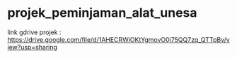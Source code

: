 # projek_peminjaman_alat_unesa
link gdrive projek : https://drive.google.com/file/d/1AHECRWiOKtYgmovO0j75QQ7zq_QTTpBv/view?usp=sharing

